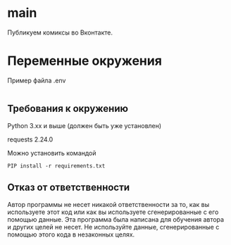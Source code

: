 # main
Публикуем комиксы во Вконтакте.

# Переменные окружения
Пример файла .env
``` 

```

## Требования к окружению

Python 3.xx и выше (должен быть уже установлен)

requests 2.24.0


Можно установить командой  
``` 
PIP install -r requirements.txt
```

## Отказ от ответственности

Автор программы не несет никакой ответственности за то, как вы используете этот код или как вы используете сгенерированные с его помощью данные. Эта программа была написана для обучения автора и других целей не несет. Не используйте данные, сгенерированные с помощью этого кода в незаконных целях.
